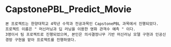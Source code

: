 # CapstonePBL_Predict_Movie

	본 프로젝트는 한양대학교 4학년 수학과 전공과목인 CapstonePBL 과목에서 진행되었다.
	프로젝트 이름은 " 머신러닝과 딥 러닝을 이용한 영화 관객수 예측 " 이다.
	3명이서 팀 프로젝트로 진행되었으며, 본인은 의사결정나무 기반 머신러닝 모델 구현과 인공신경망 구현을 맡아 프로젝트를 진행하였다.
	
